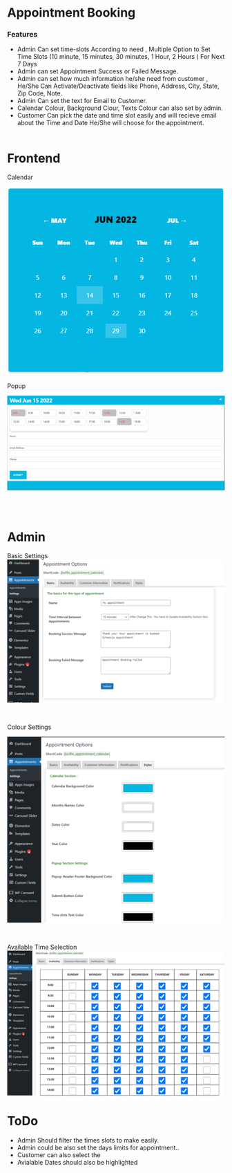 
# Appointment Booking 

### Features

-  Admin Can set time-slots  According to need , Multiple Option to Set Time Slots (10 minute, 15 minutes, 30 minutes, 1 Hour, 2 Hours ) For Next 7 Days
- Admin can set Appointment Success or Failed Message.
- Admin can set how much information he/she need from customer , He/She Can Activate/Deactivate fields like Phone, Address, City, State, Zip Code, Note.
- Admin Can set the text for Email to Customer.
- Calendar Colour, Background Clour, Texts Colour can also set by admin. 
-  Customer Can pick the date and time slot easily and will recieve email about the Time and Date He/She will choose for the appointment.
<br/><br/>

# Frontend

Calendar
 
![](https://raw.githubusercontent.com/boffincoders/wp-appointment-calendar/main/img/calendar.png)
<br/><br/>
Popup 
 

![](https://raw.githubusercontent.com/boffincoders/wp-appointment-calendar/main/img/booking%20popup.png) 

<br/><br/>
 
# Admin 
Basic Settings
<br/>
![](https://raw.githubusercontent.com/boffincoders/wp-appointment-calendar/main/img/basic_info.png)

<br/>

Colour Settings

![](https://raw.githubusercontent.com/boffincoders/wp-appointment-calendar/main/img/styles.png) 
 
 <br/>
 
Available Time Selection
![](https://raw.githubusercontent.com/boffincoders/wp-appointment-calendar/main/img/time_Setting.png) 


# ToDo
-  Admin Should filter the times slots to make easily. 
-  Admin could be also set the days limits for appointment.. 
- Customer can also select the 
- Avialable Dates should also be highlighted 